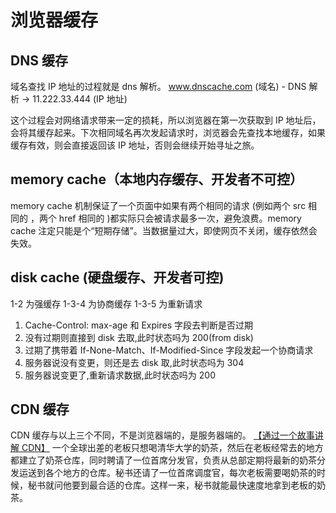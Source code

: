 <!--
 * @Author: hanqing5
 * @Date: 2021-03-29 09:43:17
 * @LastEditors: your name
 * @LastEditTime: 2021-03-29 18:36:29
 * @Description: 文件描述
-->

# 浏览器缓存

## DNS 缓存

域名查找 IP 地址的过程就是 dns 解析。
www.dnscache.com (域名) - DNS 解析 -> 11.222.33.444 (IP 地址)

这个过程会对网络请求带来一定的损耗，所以浏览器在第一次获取到 IP 地址后，会将其缓存起来。下次相同域名再次发起请求时，浏览器会先查找本地缓存，如果缓存有效，则会直接返回该 IP 地址，否则会继续开始寻址之旅。

## memory cache（本地内存缓存、开发者不可控）

memory cache 机制保证了一个页面中如果有两个相同的请求 (例如两个 src 相同的 <img>，两个 href 相同的 <link>)都实际只会被请求最多一次，避免浪费。memory cache 注定只能是个“短期存储”。当数据量过大，即使网页不关闭，缓存依然会失效。

## disk cache (硬盘缓存、开发者可控)

1-2 为强缓存 1-3-4 为协商缓存 1-3-5 为重新请求

1. Cache-Control: max-age 和 Expires 字段去判断是否过期
2. 没有过期则直接到 disk 去取,此时状态吗为 200(from disk)
3. 过期了携带着 If-None-Match、If-Modified-Since 字段发起一个协商请求
4. 服务器说没有变更，则还是去 disk 取,此时状态吗为 304
5. 服务器说变更了,重新请求数据,此时状态吗为 200

## CDN 缓存

CDN 缓存与以上三个不同，不是浏览器端的，是服务器端的。
[【通过一个故事讲解 CDN】](https://juejin.cn/post/6844903742362353677)
一个全球出差的老板只想喝清华大学的奶茶，然后在老板经常去的地方都建立了奶茶仓库，同时聘请了一位首席分发官，负责从总部定期将最新的奶茶分发运送到各个地方的仓库。秘书还请了一位首席调度官，每次老板需要喝奶茶的时候，秘书就问他要到最合适的仓库。这样一来，秘书就能最快速度地拿到老板的奶茶。